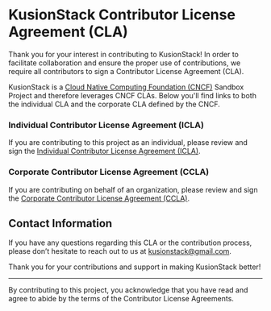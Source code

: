 # KusionStack Contributor License Agreement (CLA)

Thank you for your interest in contributing to KusionStack! In order to facilitate collaboration and ensure the proper use of contributions, we require all contributors to sign a Contributor License Agreement (CLA).

KusionStack is a [Cloud Native Computing Foundation (CNCF)](https://www.cncf.io/) Sandbox Project and therefore leverages CNCF CLAs. Below you'll find links to both the individual CLA and the corporate CLA defined by the CNCF.

### Individual Contributor License Agreement (ICLA)

If you are contributing to this project as an individual, please review and sign the [Individual Contributor License Agreement (ICLA)](https://github.com/cncf/cla/blob/main/individual-cla.pdf).

### Corporate Contributor License Agreement (CCLA)

If you are contributing on behalf of an organization, please review and sign the [Corporate Contributor License Agreement (CCLA)](https://github.com/cncf/cla/blob/main/corporate-cla.pdf).

## Contact Information

If you have any questions regarding this CLA or the contribution process, please don’t hesitate to reach out to us at [kusionstack@gmail.com](mailto:kusionstack@gmail.com).

Thank you for your contributions and support in making KusionStack better!

---

By contributing to this project, you acknowledge that you have read and agree to abide by the terms of the Contributor License Agreements.